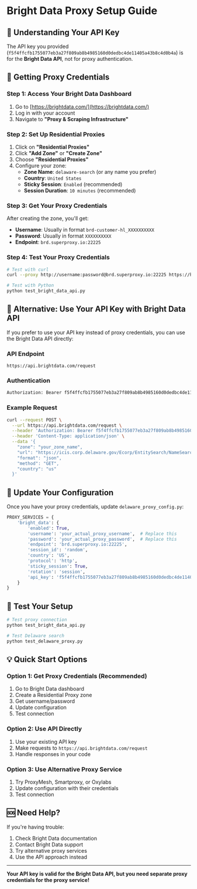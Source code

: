 # Bright Data Proxy Setup Guide

## 🔑 **Understanding Your API Key**

The API key you provided (`f5f4ffcfb1755077eb3a27f809ab8b4985160d0dedbc4de11405a43b8c4d0b4a`) is for the **Bright Data API**, not for proxy authentication.

## 🚀 **Getting Proxy Credentials**

### **Step 1: Access Your Bright Data Dashboard**

1. Go to [https://brightdata.com/](https://brightdata.com/)
2. Log in with your account
3. Navigate to **"Proxy & Scraping Infrastructure"**

### **Step 2: Set Up Residential Proxies**

1. Click on **"Residential Proxies"**
2. Click **"Add Zone"** or **"Create Zone"**
3. Choose **"Residential Proxies"**
4. Configure your zone:
   - **Zone Name**: `delaware-search` (or any name you prefer)
   - **Country**: `United States`
   - **Sticky Session**: `Enabled` (recommended)
   - **Session Duration**: `10 minutes` (recommended)

### **Step 3: Get Your Proxy Credentials**

After creating the zone, you'll get:
- **Username**: Usually in format `brd-customer-hl_XXXXXXXXXX`
- **Password**: Usually in format `XXXXXXXXXX`
- **Endpoint**: `brd.superproxy.io:22225`

### **Step 4: Test Your Proxy Credentials**

```bash
# Test with curl
curl --proxy http://username:password@brd.superproxy.io:22225 https://httpbin.org/ip

# Test with Python
python test_bright_data_api.py
```

## 🔧 **Alternative: Use Your API Key with Bright Data API**

If you prefer to use your API key instead of proxy credentials, you can use the Bright Data API directly:

### **API Endpoint**
```
https://api.brightdata.com/request
```

### **Authentication**
```bash
Authorization: Bearer f5f4ffcfb1755077eb3a27f809ab8b4985160d0dedbc4de11405a43b8c4d0b4a
```

### **Example Request**
```bash
curl --request POST \
  --url https://api.brightdata.com/request \
  --header 'Authorization: Bearer f5f4ffcfb1755077eb3a27f809ab8b4985160d0dedbc4de11405a43b8c4d0b4a' \
  --header 'Content-Type: application/json' \
  --data '{
    "zone": "your_zone_name",
    "url": "https://icis.corp.delaware.gov/Ecorp/EntitySearch/NameSearch.aspx",
    "format": "json",
    "method": "GET",
    "country": "us"
  }'
```

## 📝 **Update Your Configuration**

Once you have your proxy credentials, update `delaware_proxy_config.py`:

```python
PROXY_SERVICES = {
    'bright_data': {
        'enabled': True,
        'username': 'your_actual_proxy_username',  # Replace this
        'password': 'your_actual_proxy_password',  # Replace this
        'endpoint': 'brd.superproxy.io:22225',
        'session_id': 'random',
        'country': 'US',
        'protocol': 'http',
        'sticky_session': True,
        'rotation': 'session',
        'api_key': 'f5f4ffcfb1755077eb3a27f809ab8b4985160d0dedbc4de11405a43b8c4d0b4a'
    }
}
```

## 🧪 **Test Your Setup**

```bash
# Test proxy connection
python test_bright_data_api.py

# Test Delaware search
python test_delaware_proxy.py
```

## 💡 **Quick Start Options**

### **Option 1: Get Proxy Credentials (Recommended)**
1. Go to Bright Data dashboard
2. Create a Residential Proxy zone
3. Get username/password
4. Update configuration
5. Test connection

### **Option 2: Use API Directly**
1. Use your existing API key
2. Make requests to `https://api.brightdata.com/request`
3. Handle responses in your code

### **Option 3: Use Alternative Proxy Service**
1. Try ProxyMesh, Smartproxy, or Oxylabs
2. Update configuration with their credentials
3. Test connection

## 🆘 **Need Help?**

If you're having trouble:
1. Check Bright Data documentation
2. Contact Bright Data support
3. Try alternative proxy services
4. Use the API approach instead

---

**Your API key is valid for the Bright Data API, but you need separate proxy credentials for the proxy service!**
